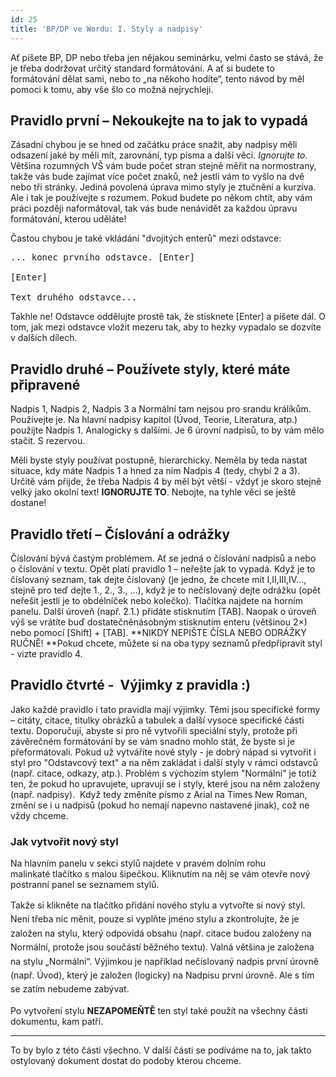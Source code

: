 ```yaml
---
id: 25
title: 'BP/DP ve Wordu: I. Styly a nadpisy'
---
```


Ať píšete BP, DP nebo třeba jen nějakou seminárku, velmi často se stává, že je třeba dodržovat určitý standard formátování. A ať si budete to formátování dělat sami, nebo to „na někoho hodíte“, tento návod by měl pomoci k tomu, aby vše šlo co možná nejrychleji.

## Pravidlo první – Nekoukejte na to jak to vypadá

Zásadní chybou je se hned od začátku práce snažit, aby nadpisy měli odsazení jaké by měli mít, zarovnání, typ písma a další věci. _Ignorujte to._ Většina rozumných VŠ vám bude počet stran stejně měřit na normostrany, takže vás bude zajímat více počet znaků, než jestli vám to vyšlo na dvě nebo tři stránky. Jediná povolená úprava mimo styly je ztučnění a kurzíva. Ale i tak je používejte s rozumem. Pokud budete po někom chtít, aby vám práci později naformátoval, tak vás bude nenávidět za každou úpravu formátování, kterou uděláte!

Častou chybou je také vkládání "dvojitých enterů" mezi odstavce:

<pre>... konec prvního odstavce. [Enter]

[Enter]

Text druhého odstavce...</pre>

Takhle ne! Odstavce oddělujte prostě tak, že stisknete [Enter] a píšete dál. O tom, jak mezi odstavce vložit mezeru tak, aby to hezky vypadalo se dozvíte v dalších dílech.

## Pravidlo druhé – Používete styly, které máte připravené

Nadpis 1, Nadpis 2, Nadpis 3 a Normální tam nejsou pro srandu králíkům. Používejte je. Na hlavní nadpisy kapitol (Úvod, Teorie, Literatura, atp.) použijte Nadpis 1. Analogicky s dalšími. Je 6 úrovní nadpisů, to by vám mělo stačit. S rezervou.

Měli byste styly používat postupně, hierarchicky. Neměla by teda nastat situace, kdy máte Nadpis 1 a hned za ním Nadpis 4 (tedy, chybí 2 a 3). Určitě vám přijde, že třeba Nadpis 4 by měl být větší - vždyť je skoro stejně velký jako okolní text! **IGNORUJTE TO**. Nebojte, na tyhle věci se ještě dostane!

## Pravidlo třetí – Číslování a odrážky

Číslování bývá častým problémem. Ať se jedná o číslování nadpisů a nebo o číslování v textu. Opět platí pravidlo 1 – neřešte jak to vypadá. Když je to číslovaný seznam, tak dejte číslovaný (je jedno, že chcete mít I,II,III,IV…, stejně pro teď dejte 1., 2., 3., …), když je to nečíslovaný dejte odrážku (opět neřešit jestli je to obdélníček nebo kolečko). Tlačítka najdete na horním panelu. Další úroveň (např. 2.1.) přidáte stisknutím [TAB]. Naopak o úroveň výš se vrátíte buď dostatečněnásobným stisknutím enteru (většinou 2×) nebo pomocí [Shift] + [TAB]. **NIKDY NEPIŠTE ČÍSLA NEBO ODRÁŽKY RUČNĚ! **Pokud chcete, můžete si na oba typy seznamů předpřipravit styl - vizte pravidlo 4.

## Pravidlo čtvrté -  Výjimky z pravidla :)

Jako každé pravidlo i tato pravidla mají výjimky. Těmi jsou specifické formy – citáty, citace, titulky obrázků a tabulek a další vysoce specifické části textu. Doporučuji, abyste si pro ně vytvořili speciální styly, protože při závěrečném formátování by se vám snadno mohlo stát, že byste si je přeformátovali. Pokud už vytváříte nové styly - je dobrý nápad si vytvořit i styl pro "Odstavcový text" a na něm zakládat i další styly v rámci odstavců (např. citace, odkazy, atp.). Problém s výchozím stylem "Normální" je totiž ten, že pokud ho upravujete, upravují se i styly, které jsou na něm založeny (např. nadpisy).  Když tedy změníte písmo z Arial na Times New Roman, změní se i u nadpisů (pokud ho nemají napevno nastavené jinak), což ne vždy chceme.

### Jak vytvořit nový styl

Na hlavním panelu v sekci stylů najdete v pravém dolním rohu malinkaté tlačítko s malou šipečkou. Kliknutím na něj se vám otevře nový postranní panel se seznamem stylů.

<div><span style="line-height: 1.6;">Takže si klikněte na tlačítko přidání nového stylu a vytvořte si nový styl. Není třeba nic měnit, pouze si vyplňte jméno stylu a zkontrolujte, že je založen na stylu, který odpovídá obsahu (např. citace budou založeny na Normální, protože jsou součástí běžného textu). Valná většina je založena na stylu „Normální“. Výjimkou je například nečíslovaný nadpis první úrovně (např. Úvod), který je založen (logicky) na Nadpisu první úrovně. Ale s tím se zatím nebudeme zabývat.</span></div>

Po vytvoření stylu **NEZAPOMEŇTĚ** ten styl také použít na všechny části dokumentu, kam patří.

* * *

To by bylo z této části všechno. V další části se podíváme na to, jak takto ostylovaný dokument dostat do podoby kterou chceme.